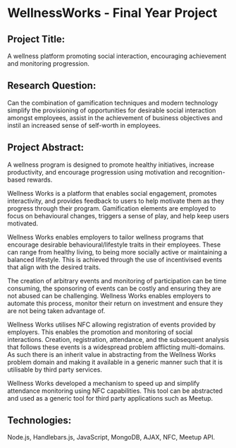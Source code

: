 # WellnessWorks - Final Year Project

## Project Title: 
A wellness platform promoting social interaction, encouraging achievement and monitoring progression.  

## Research Question: 
Can the combination of gamification techniques and modern technology simplify the provisioning of opportunities for desirable social interaction amongst employees, assist in the achievement of business objectives and instil an increased sense of self-worth in employees.

## Project Abstract: 
A wellness program is designed to promote healthy initiatives, increase productivity, and encourage progression using motivation and recognition-based rewards. 

Wellness Works is a platform that enables social engagement, promotes interactivity, and provides feedback to users to help motivate them as they progress through their program. Gamification elements are employed to focus on behavioural changes, triggers a sense of play, and help keep users motivated.

Wellness Works enables employers to tailor wellness programs that encourage desirable behavioural/lifestyle traits in their employees. These can range from healthy living, to being more socially active or maintaining a balanced lifestyle. This is achieved through the use of incentivised events that align with the desired traits. 

The creation of arbitrary events and monitoring of participation can be time consuming, the sponsoring of events can be costly and ensuring they are not abused can be challenging. Wellness Works enables employers to automate this process, monitor their return on investment and ensure they are not being taken advantage of.

Wellness Works utilises NFC allowing registration of events provided by employers. This enables the promotion and monitoring of social interactions. Creation, registration, attendance, and the subsequent analysis that follows these events is a widespread problem afflicting multi-domains. As such there is an inherit value in abstracting from the Wellness Works problem domain and making it available in a generic manner such that it is utilisable by third party services.

Wellness Works developed a mechanism to speed up and simplify attendance monitoring using NFC capabilities. This tool can be abstracted and used as a generic tool for third party applications such as Meetup.

## Technologies: 
Node.js, Handlebars.js, JavaScript, MongoDB, AJAX, NFC, Meetup API.

